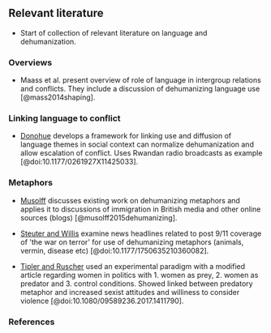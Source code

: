 ## Relevant literature

* Start of collection of relevant literature on language and dehumanization.


### Overviews

* Maass et al. present overview of role of language in intergroup relations and conflicts. They include a discussion of dehumanizing language use [@mass2014shaping].


### Linking language to conflict

* [Donohue](resources/donohue_identity_trap_language_of_genocide.pdf) develops a framework for linking use and diffusion of language themes in social context can normalize dehumanization and allow escalation of conflict. Uses Rwandan radio broadcasts as example [@doi:10.1177/0261927X11425033].


### Metaphors

* [Musolff](resources/musolff_dehumanizing_metaphors.pdf) discusses existing work on dehumanizing metaphors and applies it to discussions of immigration in British media
and other online sources (blogs) [@musolff2015dehumanizing].

* [Steuter and Willis](resources/steuter_discourses_of_dehumanization.pdf) examine news headlines related to post 9/11 coverage of 'the war on terror' for use of dehumanizing metaphors (animals, vermin, disease etc) [@doi:10.1177/1750635210360082].

* [Tipler and Ruscher](resources/tipler_dehumanizing_represents_of_women_shaping_attitudes.pdf) used an experimental paradigm with a modified article regarding women in politics with 1. women as prey, 2. women as predator and 3. control conditions. Showed linked between predatory metaphor and increased sexist attitudes and williness to consider violence [@doi:10.1080/09589236.2017.1411790].






### References
